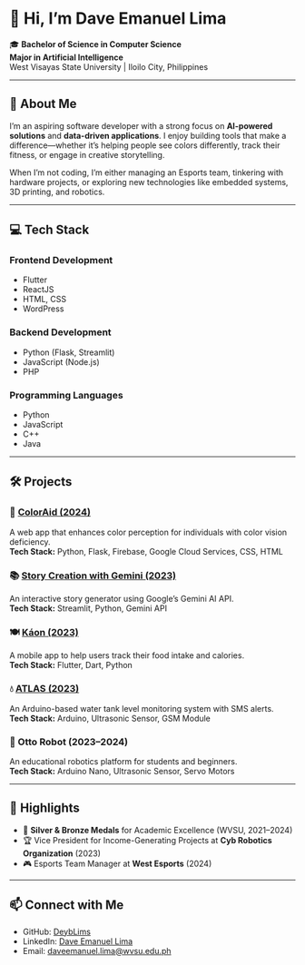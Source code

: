 # 👋 Hi, I’m Dave Emanuel Lima

🎓 **Bachelor of Science in Computer Science**  
**Major in Artificial Intelligence**  
West Visayas State University | Iloilo City, Philippines

---

## 🚀 About Me

I’m an aspiring software developer with a strong focus on **AI-powered solutions** and **data-driven applications**. I enjoy building tools that make a difference—whether it’s helping people see colors differently, track their fitness, or engage in creative storytelling.

When I’m not coding, I’m either managing an Esports team, tinkering with hardware projects, or exploring new technologies like embedded systems, 3D printing, and robotics.

---

## 💻 Tech Stack

### **Frontend Development**
- Flutter
- ReactJS
- HTML, CSS
- WordPress

### **Backend Development**
- Python (Flask, Streamlit)
- JavaScript (Node.js)
- PHP

### **Programming Languages**
- Python
- JavaScript
- C++
- Java

---

## 🛠️ Projects

### 🌈 [ColorAid (2024)](https://github.com/DeybLims)
A web app that enhances color perception for individuals with color vision deficiency.  
**Tech Stack:** Python, Flask, Firebase, Google Cloud Services, CSS, HTML

### 📚 [Story Creation with Gemini (2023)](http://bit.ly/3OYeUFT)
An interactive story generator using Google’s Gemini AI API.  
**Tech Stack:** Streamlit, Python, Gemini API

### 🍽️ [Káon (2023)](https://github.com/DeybLims)
A mobile app to help users track their food intake and calories.  
**Tech Stack:** Flutter, Dart, Python

### 💧 [ATLAS (2023)](https://github.com/DeybLims)
An Arduino-based water tank level monitoring system with SMS alerts.  
**Tech Stack:** Arduino, Ultrasonic Sensor, GSM Module

### 🤖 Otto Robot (2023–2024)
An educational robotics platform for students and beginners.  
**Tech Stack:** Arduino Nano, Ultrasonic Sensor, Servo Motors

---

## 🌟 Highlights

- 🥈 **Silver & Bronze Medals** for Academic Excellence (WVSU, 2021–2024)
- 🏆 Vice President for Income-Generating Projects at **Cyb Robotics Organization** (2023)
- 🎮 Esports Team Manager at **West Esports** (2024)

---

## 📫 Connect with Me

- GitHub: [DeybLims](https://github.com/DeybLims)
- LinkedIn: [Dave Emanuel Lima](https://www.linkedin.com/in/dave-emanuel-lima-a65856326)
- Email: daveemanuel.lima@wvsu.edu.ph
